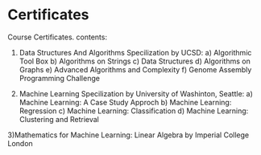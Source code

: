 # Certificates
Course Certificates.
contents:
1) Data Structures And Algorithms Specilization by UCSD:
 a) Algorithmic Tool Box
 b) Algorithms on Strings
 c) Data Structures
 d) Algorithms on Graphs
 e) Advanced Algorithms and Complexity
 f) Genome Assembly Programming Challenge 

2) Machine Learning Specilization by University of Washinton, Seattle:
 a) Machine Learning: A Case Study Approch 
 b) Machine Learning: Regression
 c) Machine Learning: Classification
 d) Machine Learning: Clustering and Retrieval

3)Mathematics for Machine Learning: Linear Algebra by Imperial College London
